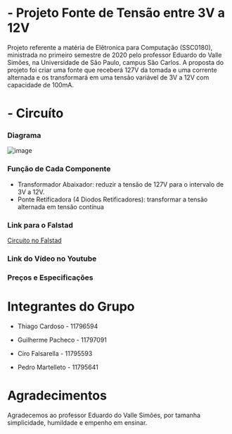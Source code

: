 # - Projeto Fonte de Tensão entre 3V a 12V
Projeto referente a matéria de Elêtronica para Computação (SSC0180), ministrada no primeiro semestre de 2020 pelo professor Eduardo do Valle Simões, na Universidade de São Paulo, campus São Carlos. A proposta do projeto foi criar uma fonte que receberá 127V da tomada e uma corrente alternada e os transformará em uma tensão variável de 3V a 12V com capacidade de 100mA.


# - Circuíto
### Diagrama
![image](https://github.com/copach/fonte020/blob/master/image.png)

### Função de Cada Componente
- Transformador Abaixador: reduzir a tensão de 127V para o intervalo de 3V a 12V.
- Ponte Retificadora (4 Diodos Retificadores): transformar a tensão alternada em tensão contínua

### Link para o Falstad
[Circuito no Falstad](http://tinyurl.com/y7rp7byz)

### Link do Vídeo no Youtube


### Preços e Especificações

# Integrantes do Grupo
- Thiago Cardoso    - 11796594

- Guilherme Pacheco - 11797091

- Ciro Falsarella   - 11795593

- Pedro Martelleto  - 11795641

# Agradecimentos
Agradecemos ao professor Eduardo do Valle Simões, por tamanha simplicidade, humildade e empenho em ensinar.

